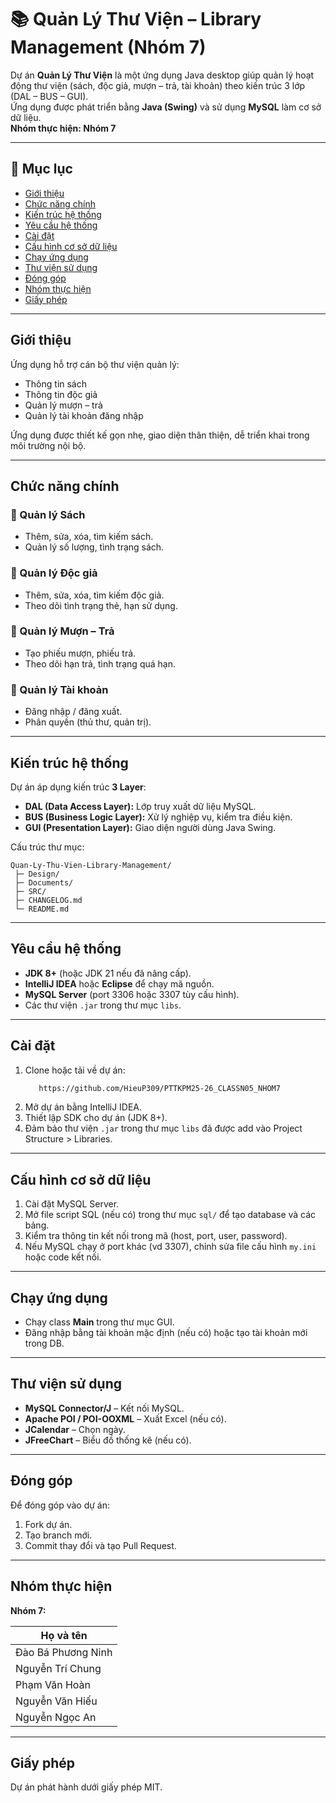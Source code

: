 # 📚 Quản Lý Thư Viện – Library Management (Nhóm 7)

Dự án **Quản Lý Thư Viện** là một ứng dụng Java desktop giúp quản lý hoạt động thư viện (sách, độc giả, mượn – trả, tài khoản) theo kiến trúc 3 lớp (DAL – BUS – GUI).  
Ứng dụng được phát triển bằng **Java (Swing)** và sử dụng **MySQL** làm cơ sở dữ liệu.  
**Nhóm thực hiện: Nhóm 7**

---

## 📑 Mục lục
- [Giới thiệu](#giới-thiệu)
- [Chức năng chính](#chức-năng-chính)
- [Kiến trúc hệ thống](#kiến-trúc-hệ-thống)
- [Yêu cầu hệ thống](#yêu-cầu-hệ-thống)
- [Cài đặt](#cài-đặt)
- [Cấu hình cơ sở dữ liệu](#cấu-hình-cơ-sở-dữ-liệu)
- [Chạy ứng dụng](#chạy-ứng-dụng)
- [Thư viện sử dụng](#thư-viện-sử-dụng)
- [Đóng góp](#đóng-góp)
- [Nhóm thực hiện](#nhóm-thực-hiện)
- [Giấy phép](#giấy-phép)

---

## Giới thiệu
Ứng dụng hỗ trợ cán bộ thư viện quản lý:
- Thông tin sách
- Thông tin độc giả
- Quản lý mượn – trả
- Quản lý tài khoản đăng nhập

Ứng dụng được thiết kế gọn nhẹ, giao diện thân thiện, dễ triển khai trong môi trường nội bộ.

---

## Chức năng chính
### 📝 Quản lý Sách
- Thêm, sửa, xóa, tìm kiếm sách.
- Quản lý số lượng, tình trạng sách.

### 👤 Quản lý Độc giả
- Thêm, sửa, xóa, tìm kiếm độc giả.
- Theo dõi tình trạng thẻ, hạn sử dụng.

### 🔄 Quản lý Mượn – Trả
- Tạo phiếu mượn, phiếu trả.
- Theo dõi hạn trả, tình trạng quá hạn.

### 🔑 Quản lý Tài khoản
- Đăng nhập / đăng xuất.
- Phân quyền (thủ thư, quản trị).

---

## Kiến trúc hệ thống
Dự án áp dụng kiến trúc **3 Layer**:
- **DAL (Data Access Layer):** Lớp truy xuất dữ liệu MySQL.
- **BUS (Business Logic Layer):** Xử lý nghiệp vụ, kiểm tra điều kiện.
- **GUI (Presentation Layer):** Giao diện người dùng Java Swing.

Cấu trúc thư mục:
```
Quan-Ly-Thu-Vien-Library-Management/
 ├─ Design/
 ├─ Documents/
 ├─ SRC/
 ├─ CHANGELOG.md
 └─ README.md
```

---

## Yêu cầu hệ thống
- **JDK 8+** (hoặc JDK 21 nếu đã nâng cấp).
- **IntelliJ IDEA** hoặc **Eclipse** để chạy mã nguồn.
- **MySQL Server** (port 3306 hoặc 3307 tùy cấu hình).
- Các thư viện `.jar` trong thư mục `libs`.

---

## Cài đặt
1. Clone hoặc tải về dự án:
   ```bash
      https://github.com/HieuP309/PTTKPM25-26_CLASSN05_NHOM7
   ```
2. Mở dự án bằng IntelliJ IDEA.
3. Thiết lập SDK cho dự án (JDK 8+).
4. Đảm bảo thư viện `.jar` trong thư mục `libs` đã được add vào Project Structure > Libraries.

---

## Cấu hình cơ sở dữ liệu
1. Cài đặt MySQL Server.
2. Mở file script SQL (nếu có) trong thư mục `sql/` để tạo database và các bảng.
3. Kiểm tra thông tin kết nối trong mã (host, port, user, password).
4. Nếu MySQL chạy ở port khác (vd 3307), chỉnh sửa file cấu hình `my.ini` hoặc code kết nối.

---

## Chạy ứng dụng
- Chạy class **Main** trong thư mục GUI.
- Đăng nhập bằng tài khoản mặc định (nếu có) hoặc tạo tài khoản mới trong DB.

---

## Thư viện sử dụng
- **MySQL Connector/J** – Kết nối MySQL.
- **Apache POI / POI-OOXML** – Xuất Excel (nếu có).
- **JCalendar** – Chọn ngày.
- **JFreeChart** – Biểu đồ thống kê (nếu có).

---

## Đóng góp
Để đóng góp vào dự án:
1. Fork dự án.
2. Tạo branch mới.
3. Commit thay đổi và tạo Pull Request.

---

## Nhóm thực hiện

**Nhóm 7:**

| Họ và tên              |
|------------------------|
| Đào Bá Phương Ninh     |
| Nguyễn Trí Chung       |
| Phạm Văn Hoàn          |
| Nguyễn Văn Hiếu        |
| Nguyễn Ngọc An         |

---

## Giấy phép
Dự án phát hành dưới giấy phép MIT.
